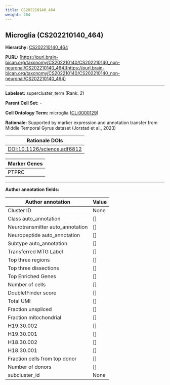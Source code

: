 ```yaml
---
title: CS202210140_464
weight: 464
---
```

## Microglia (CS202210140_464)
<b>Hierarchy: </b>
[CS202210140_464](../CS202210140_464)

**PURL:** [https://purl.brain-bican.org/taxonomy/CS202210140/CS202210140_non-neuronal/CS202210140_464](https://purl.brain-bican.org/taxonomy/CS202210140/CS202210140_non-neuronal/CS202210140_464)

---


**Labelset:** supercluster_term (Rank: 2)

**Parent Cell Set:** -



**Cell Ontology Term:**  microglia ([CL:0000129](https://www.ebi.ac.uk/ols/ontologies/cl/terms?obo_id=CL:0000129)) 

**Rationale:** Supported by marker expression and annotation transfer from Middle Temporal Gyrus dataset (Jorstad et al., 2023)

| Rationale DOIs |
|----------------|
|[DOI:10.1126/science.adf6812](DOI:10.1126/science.adf6812)|

[MARKER GENES.]: #


| Marker Genes |
|--------------|
|PTPRC|

---

[TRANSFERRED ANNOTATIONS.]: #


[AUTHOR ANNOTATION FIELDS.]: #


**Author annotation fields:**

| Author annotation | Value |
|-------------------|-------|
|Cluster ID|None|
|Class auto_annotation|[]|
|Neurotransmitter auto_annotation|[]|
|Neuropeptide auto_annotation|[]|
|Subtype auto_annotation|[]|
|Transferred MTG Label|[]|
|Top three regions|[]|
|Top three dissections|[]|
|Top Enriched Genes|[]|
|Number of cells|[]|
|DoubletFinder score|[]|
|Total UMI|[]|
|Fraction unspliced|[]|
|Fraction mitochondrial|[]|
|H19.30.002|[]|
|H19.30.001|[]|
|H18.30.002|[]|
|H18.30.001|[]|
|Fraction cells from top donor|[]|
|Number of donors|[]|
|subcluster_id|None|
